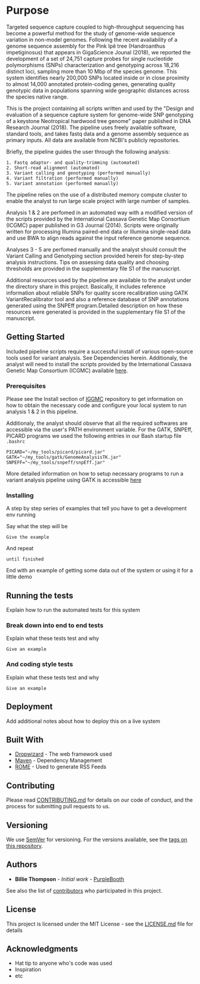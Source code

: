# Purpose

Targeted sequence capture coupled to high-throughput sequencing has become a powerful method for the study of genome-wide sequence variation in non-model genomes. Following the recent availability of a genome sequence assembly for the Pink Ipê tree (Handroanthus impetiginosus) that appears in GigaScience Jounal (2018), we reported the development of a set of 24,751 capture probes for single nucleotide polymorphisms (SNPs) characterization and genotyping across 18,216 distinct loci, sampling more than 10 Mbp of the species genome. This system identifies nearly 200,000 SNPs located inside or in close proximity to almost 14,000 annotated protein-coding genes, generating quality genotypic data in populations spanning wide geographic distances across the species native range.

This is the project containing all scripts written and used by the "Design and evaluation of a sequence capture system for genome-wide SNP genotyping of a keystone Neotropical hardwood tree genome" paper published in DNA Research Journal (2018). The pipeline uses freely available software, standard tools, and takes fastq data and a genome assembly sequence as primary inputs. All data are available from NCBI's publicly repositories. 

Briefly, the pipeline guides the user through the following analysis:

```
1. Fastq adaptor- and quality-trimming (automated)
2. Short-read alignment (automated)
3. Variant calling and genotyping (performed manually)
4. Variant filtration (performed manually)
5. Variant annotation (performed manually)
```

The pipeline relies on the use of a distributed memory compute cluster to enable the analyst to run large scale project with  large number of samples.

Analysis 1 & 2 are perfomed in an automated way with a modified version of the scripts provided by the International Cassava Genetic Map Consortium (ICGMC) paper published in G3 Journal (2014). Scripts were originally written for processing Illumina paired-end data or Illumina single-read data and use BWA to align reads against the input reference genome sequence.

Analyses 3 - 5 are perfomed manually and the analyst should consult the Variant Calling and Genotyping section provided herein for step-by-step analysis instructions. Tips on assessing data quality and choosing thresholds are provided in the supplementary file S1 of the manuscript.

Additional resources used by the pipeline are available to the analyst under the directory share in this project. Basically, it includes reference information about reliable SNPs for quality score recalibration using GATK VariantRecalibrator tool and also a reference database of SNP annotations generated using the SNPEff program.Detailed description on how these resources were generated is provided in the supplementary file S1 of the manuscript.

## Getting Started

Included pipeline scripts require a successful install of various open-source tools used for variant analysis. See Dependencies herein. Additionaly, the analyst will need to install the scripts provided by the International Cassava Genetic Map Consortium (ICGMC) available [here](https://bitbucket.org/rokhsar-lab/gbs-analysis).

### Prerequisites

Please see the Install section of [IGGMC](https://bitbucket.org/rokhsar-lab/gbs-analysis) repository to get information on how to obtain the necessary code and configure your local system to run analysis 1 & 2 in this pipeline.

Additionaly, the analyst should observe that all the required softwares are accessible via the user's PATH environment variable. For the GATK, SNPEff, PICARD programs we used the following entries in our Bash startup file ``.bashrc``

```
PICARD="~/my_tools/picard/picard.jar"
GATK="~/my_tools/gatk/GenomeAnalysisTK.jar"
SNPEFF="~/my_tools/snpeff/snpEff.jar"
```

More detailed information on how to setup necessary programs to run a variant analysis pipeline using GATK is accessible [here](https://gatkforums.broadinstitute.org/gatk/discussion/2899/howto-install-all-software-packages-required-to-follow-the-gatk-best-practices)


### Installing

A step by step series of examples that tell you have to get a development env running

Say what the step will be

```
Give the example
```

And repeat

```
until finished
```

End with an example of getting some data out of the system or using it for a little demo

## Running the tests

Explain how to run the automated tests for this system

### Break down into end to end tests

Explain what these tests test and why

```
Give an example
```

### And coding style tests

Explain what these tests test and why

```
Give an example
```

## Deployment

Add additional notes about how to deploy this on a live system

## Built With

* [Dropwizard](http://www.dropwizard.io/1.0.2/docs/) - The web framework used
* [Maven](https://maven.apache.org/) - Dependency Management
* [ROME](https://rometools.github.io/rome/) - Used to generate RSS Feeds

## Contributing

Please read [CONTRIBUTING.md](https://gist.github.com/PurpleBooth/b24679402957c63ec426) for details on our code of conduct, and the process for submitting pull requests to us.

## Versioning

We use [SemVer](http://semver.org/) for versioning. For the versions available, see the [tags on this repository](https://github.com/your/project/tags). 

## Authors

* **Billie Thompson** - *Initial work* - [PurpleBooth](https://github.com/PurpleBooth)

See also the list of [contributors](https://github.com/your/project/contributors) who participated in this project.

## License

This project is licensed under the MIT License - see the [LICENSE.md](LICENSE.md) file for details

## Acknowledgments

* Hat tip to anyone who's code was used
* Inspiration
* etc
